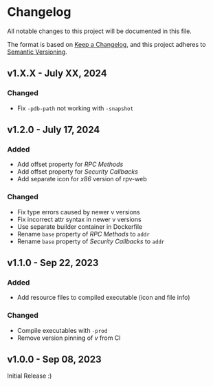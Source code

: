 # Changelog

All notable changes to this project will be documented in this file.

The format is based on [Keep a Changelog](https://keepachangelog.com/en/1.0.0/),
and this project adheres to [Semantic Versioning](https://semver.org/spec/v2.0.0.html).


## v1.X.X - July XX, 2024

### Changed

* Fix `-pdb-path` not working with `-snapshot`


## v1.2.0 - July 17, 2024

### Added

* Add offset property for *RPC Methods*
* Add offset property for *Security Callbacks*
* Add separate icon for *x86* version of rpv-web

### Changed

* Fix type errors caused by newer v versions
* Fix incorrect attr syntax in newer v versions
* Use separate builder container in Dockerfile
* Rename `base` property of *RPC Methods* to `addr`
* Rename `base` property of *Security Callbacks* to `addr`


## v1.1.0 - Sep 22, 2023

### Added

* Add resource files to compiled executable (icon and file info)

### Changed

* Compile executables with `-prod`
* Remove version pinning of *v* from CI


## v1.0.0 - Sep 08, 2023

Initial Release :)
